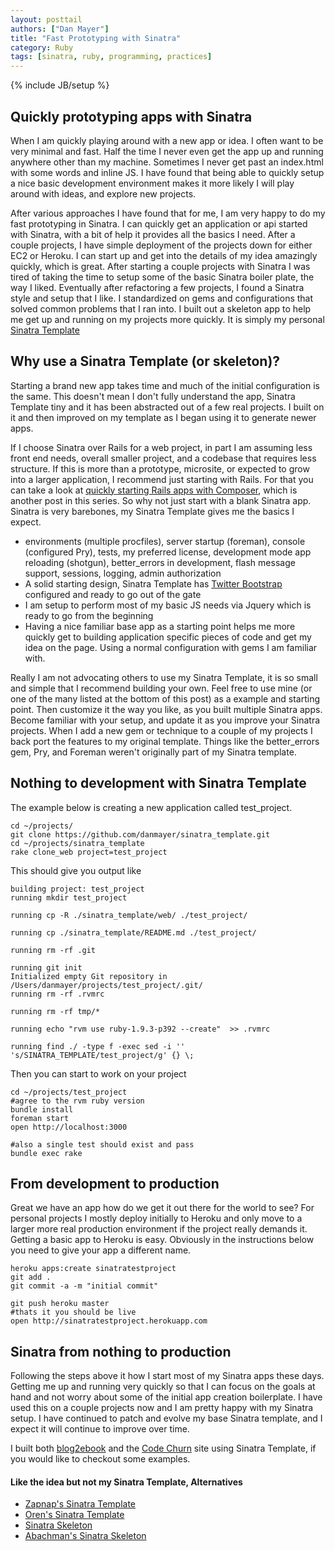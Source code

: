 ```yaml
---
layout: posttail
authors: ["Dan Mayer"]
title: "Fast Prototyping with Sinatra"
category: Ruby
tags: [sinatra, ruby, programming, practices]
---
```

{% include JB/setup %}

## Quickly prototyping apps with Sinatra

When I am quickly playing around with a new app or idea. I often want to be very minimal and fast. Half the time I never even get the app up and running anywhere other than my machine. Sometimes I never get past an index.html with some words and inline JS. I have found that being able to quickly setup a nice basic development environment makes it more likely I will play around with ideas, and explore new projects.

After various approaches I have found that for me, I am very happy to do my fast prototyping in Sinatra. I can quickly get an application or api started with Sinatra, with a  bit of help it provides all the basics I need. After a couple projects, I have simple deployment of the projects down for either EC2 or Heroku. I can start up and get into the details of my idea amazingly quickly, which is great. After starting a couple projects with Sinatra I was tired of taking the time to setup some of the basic Sinatra boiler plate, the way I liked. Eventually after refactoring a few projects, I found a Sinatra style and setup that I like. I standardized on gems and configurations that solved common problems that I ran into. I built out a skeleton app to help me get up and running on my projects more quickly. It is simply my personal [Sinatra Template](https://github.com/danmayer/sinatra_template)

## Why use a Sinatra Template (or skeleton)?

Starting a brand new app takes time and much of the initial configuration is the same. This doesn't mean I don't fully understand the app, Sinatra Template tiny and it has been abstracted out of a few real projects. I built on it and then improved on my template as I began using it to generate newer apps.

If I choose Sinatra over Rails for a web project, in part I am assuming less front end needs, overall smaller project, and a codebase that requires less structure. If this is more than a prototype, microsite, or expected to grow into a larger application, I recommend just starting with Rails. For that you can take a look at [quickly starting Rails apps with Composer](http://mayerdan.com/ruby/2013/05/27/fast-start-rails-with-composer/), which is another post in this series. So why not just start with a blank Sinatra app. Sinatra is very barebones, my Sinatra Template gives me the basics I expect.

*  environments (multiple procfiles), server startup (foreman), console (configured Pry), tests, my preferred license, development mode app reloading (shotgun), better_errors in development, flash message support, sessions, logging, admin authorization
* A solid starting design, Sinatra Template has [Twitter Bootstrap](http://twitter.github.io/bootstrap/) configured and ready to go out of the gate
* I am setup to perform most of my basic JS needs via Jquery which is ready to go from the beginning
* Having a nice familiar base app as a starting point helps me more quickly get to building application specific pieces of code and get my idea on the page. Using a normal configuration with gems I am familiar with.

Really I am not advocating others to use my Sinatra Template, it is so small and simple that I recommend building your own. Feel free to use mine (or one of the many listed at the bottom of this post) as a example and starting point. Then customize it the way you like, as you built multiple Sinatra apps. Become familiar with your setup, and update it as you improve your Sinatra projects. When I add a new gem or technique to a couple of my projects I back port the features to my original template. Things like the better_errors gem, Pry, and Foreman weren't originally part of my Sinatra template.

## Nothing to development with Sinatra Template

The example below is creating a new application called test_project.

    cd ~/projects/
    git clone https://github.com/danmayer/sinatra_template.git
    cd ~/projects/sinatra_template
    rake clone_web project=test_project

This should give you output like

    building project: test_project
    running mkdir test_project
    
    running cp -R ./sinatra_template/web/ ./test_project/
    
    running cp ./sinatra_template/README.md ./test_project/

    running rm -rf .git

    running git init
    Initialized empty Git repository in /Users/danmayer/projects/test_project/.git/
    running rm -rf .rvmrc
    
    running rm -rf tmp/*
    
    running echo "rvm use ruby-1.9.3-p392 --create"  >> .rvmrc
    
    running find ./ -type f -exec sed -i '' 's/SINATRA_TEMPLATE/test_project/g' {} \;

Then you can start to work on your project

    cd ~/projects/test_project
    #agree to the rvm ruby version
    bundle install
    foreman start
    open http://localhost:3000
    
    #also a single test should exist and pass
    bundle exec rake
    
## From development to production

Great we have an app how do we get it out there for the world to see? For personal projects I mostly deploy initially to Heroku and only move to a larger more real production environment if the project really demands it. Getting a basic app to Heroku is easy. Obviously in the instructions below you need to give your app a different name.

    heroku apps:create sinatratestproject
    git add .
    git commit -a -m "initial commit"
    
    git push heroku master
    #thats it you should be live
    open http://sinatratestproject.herokuapp.com
     
## Sinatra from nothing to production

Following the steps above it how I start most of my Sinatra apps these days. Getting me up and running very quickly so that I can focus on the goals at hand and not worry about some of the initial app creation boilerplate. I have used this on a couple projects now and I am pretty happy with my Sinatra setup. I have continued to patch and evolve my base Sinatra template, and I expect it will continue to improve over time.

I built both [blog2ebook](http://blog2ebook.picoappz.com/) and the [Code Churn](http://churn.picoappz.com/) site using Sinatra Template, if you would like to checkout some examples.

#### Like the idea but not my Sinatra Template, Alternatives

* [Zapnap's Sinatra Template](https://github.com/zapnap/sinatra-template)
* [Oren's Sinatra Template](https://github.com/oren/sinatra-template)
* [Sinatra Skeleton](http://blog.yannick.io/ruby/2012/07/28/sinatra-skeleton.html)
* [Abachman's Sinatra Skeleton](https://github.com/abachman/heroku-sinatra-skeleton)